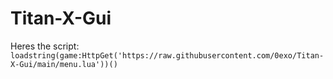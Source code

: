 # Titan-X-Gui

Heres the script: ```loadstring(game:HttpGet('https://raw.githubusercontent.com/0exo/Titan-X-Gui/main/menu.lua'))()```
